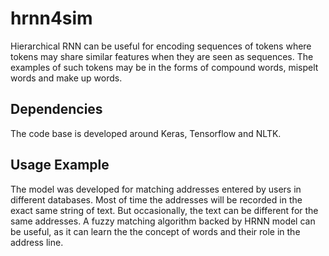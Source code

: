 # hrnn4sim

Hierarchical RNN can be useful for encoding sequences of tokens where
tokens may share similar features when they are seen as sequences. The
examples of such tokens may be in the forms of compound words, mispelt
words and make up words.

## Dependencies

The code base is developed around Keras, Tensorflow and NLTK.

## Usage Example

The model was developed for matching addresses entered by users in different
databases. Most of time the addresses will be recorded in the exact same 
string of text. But occasionally, the text can be different for the same
addresses. A fuzzy matching algorithm backed by HRNN model can be useful,
as it can learn the the concept of words and their role in the address line.
